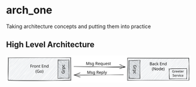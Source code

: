 # arch_one

Taking architecture concepts and putting them into practice

## High Level Architecture

![Alt text](./doc/image%20high-level%20architecture.svg)